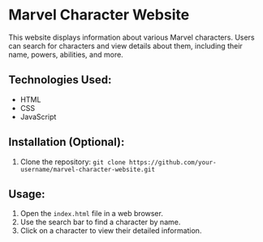 # Marvel Character Website

This website displays information about various Marvel characters. Users can search for characters and view details about them, including their name, powers, abilities, and more.

## Technologies Used:
- HTML
- CSS
- JavaScript

## Installation (Optional):
1. Clone the repository: `git clone https://github.com/your-username/marvel-character-website.git`

## Usage:
1. Open the `index.html` file in a web browser.
2. Use the search bar to find a character by name.
3. Click on a character to view their detailed information.

